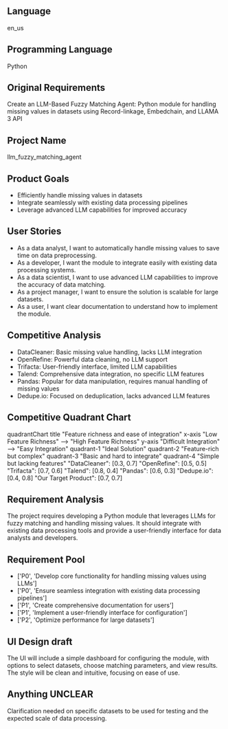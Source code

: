 ## Language

en_us

## Programming Language

Python

## Original Requirements

Create an LLM-Based Fuzzy Matching Agent: Python module for handling missing values in datasets using Record-linkage, Embedchain, and LLAMA 3 API

## Project Name

llm_fuzzy_matching_agent

## Product Goals

- Efficiently handle missing values in datasets
- Integrate seamlessly with existing data processing pipelines
- Leverage advanced LLM capabilities for improved accuracy

## User Stories

- As a data analyst, I want to automatically handle missing values to save time on data preprocessing.
- As a developer, I want the module to integrate easily with existing data processing systems.
- As a data scientist, I want to use advanced LLM capabilities to improve the accuracy of data matching.
- As a project manager, I want to ensure the solution is scalable for large datasets.
- As a user, I want clear documentation to understand how to implement the module.

## Competitive Analysis

- DataCleaner: Basic missing value handling, lacks LLM integration
- OpenRefine: Powerful data cleaning, no LLM support
- Trifacta: User-friendly interface, limited LLM capabilities
- Talend: Comprehensive data integration, no specific LLM features
- Pandas: Popular for data manipulation, requires manual handling of missing values
- Dedupe.io: Focused on deduplication, lacks advanced LLM features

## Competitive Quadrant Chart

quadrantChart
    title "Feature richness and ease of integration"
    x-axis "Low Feature Richness" --> "High Feature Richness"
    y-axis "Difficult Integration" --> "Easy Integration"
    quadrant-1 "Ideal Solution"
    quadrant-2 "Feature-rich but complex"
    quadrant-3 "Basic and hard to integrate"
    quadrant-4 "Simple but lacking features"
    "DataCleaner": [0.3, 0.7]
    "OpenRefine": [0.5, 0.5]
    "Trifacta": [0.7, 0.6]
    "Talend": [0.8, 0.4]
    "Pandas": [0.6, 0.3]
    "Dedupe.io": [0.4, 0.8]
    "Our Target Product": [0.7, 0.7]

## Requirement Analysis

The project requires developing a Python module that leverages LLMs for fuzzy matching and handling missing values. It should integrate with existing data processing tools and provide a user-friendly interface for data analysts and developers.

## Requirement Pool

- ['P0', 'Develop core functionality for handling missing values using LLMs']
- ['P0', 'Ensure seamless integration with existing data processing pipelines']
- ['P1', 'Create comprehensive documentation for users']
- ['P1', 'Implement a user-friendly interface for configuration']
- ['P2', 'Optimize performance for large datasets']

## UI Design draft

The UI will include a simple dashboard for configuring the module, with options to select datasets, choose matching parameters, and view results. The style will be clean and intuitive, focusing on ease of use.

## Anything UNCLEAR

Clarification needed on specific datasets to be used for testing and the expected scale of data processing.

